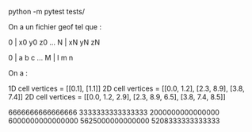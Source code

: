 python -m pytest tests/

On a un fichier geof tel que :

<!-- NODES -->
0 | x0 y0 z0
...
N | xN yN zN
<!-- CELLS -->
0 | a  b  c
...
M | l m n

On a :

1D cell vertices = [[0.1], [1.1]]
2D cell vertices = [[0.0, 1.2], [2.3, 8.9], [3.8, 7.4]]
2D cell vertices = [[0.0, 1.2, 2.9], [2.3, 8.9, 6.5], [3.8, 7.4, 8.5]]

6666666666666666
3333333333333333
2000000000000000
6000000000000000
5625000000000000
5208333333333333
